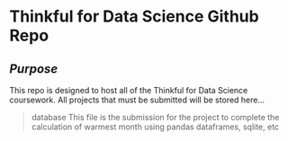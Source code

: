 # **Thinkful for Data Science Github Repo**

## ***Purpose***
This repo is designed to host all of the Thinkful for Data Science coursework. All projects that must be submitted will be stored here...

> database
This file is the submission for the project to complete the calculation of warmest month using pandas dataframes, sqlite, etc

